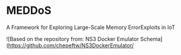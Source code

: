 # MEDDoS
A Framework for Exploring Large-Scale Memory ErrorExploits in IoT

![Based on the repository from: NS3 Docker Emulator Schema](https://github.com/chepeftw/NS3DockerEmulator/